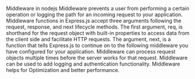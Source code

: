 Middleware in nodejs
Middleware prevents a user from performing a certain operation or logging the path for an incoming request to your application.
Middleware functions in Express.js accept three arguments following the request, response, and next lifecycle methods. The first argument, req, is shorthand for the request object with built-in properties to access data from the client side and facilitate HTTP requests. The argument, next, is a function that tells Express.js to continue on to the following middleware you have configured for your application.
Middleware can process request objects multiple times before the server works for that request.
Middleware can be used to add logging and authentication functionality.
Middleware helps for Optimization and better performance.
